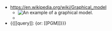 - https://en.wikipedia.org/wiki/Graphical_model
    - ![An example of a graphical model.](https://upload.wikimedia.org/wikipedia/commons/thumb/3/39/Graph_model.svg/220px-Graph_model.svg.png)
    - 
- {{[[query]]: {or: [[PGM]]}}}
